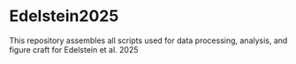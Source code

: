 # Edelstein2025
This repository assembles all scripts used for data processing, analysis, and figure craft for Edelstein et al. 2025
